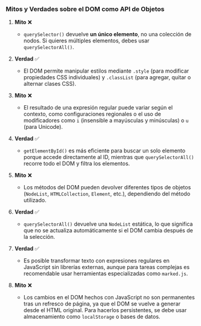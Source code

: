### Mitos y Verdades sobre el DOM como API de Objetos

1. **Mito** ❌  
   - `querySelector()` devuelve **un único elemento**, no una colección de nodos. Si quieres múltiples elementos, debes usar `querySelectorAll()`.  

2. **Verdad** ✅  
   - El DOM permite manipular estilos mediante `.style` (para modificar propiedades CSS individuales) y `.classList` (para agregar, quitar o alternar clases CSS).  

3. **Mito** ❌  
   - El resultado de una expresión regular puede variar según el contexto, como configuraciones regionales o el uso de modificadores como `i` (insensible a mayúsculas y minúsculas) o `u` (para Unicode).  

4. **Verdad** ✅  
   - `getElementById()` es más eficiente para buscar un solo elemento porque accede directamente al ID, mientras que `querySelectorAll()` recorre todo el DOM y filtra los elementos.  

5. **Mito** ❌  
   - Los métodos del DOM pueden devolver diferentes tipos de objetos (`NodeList`, `HTMLCollection`, `Element`, etc.), dependiendo del método utilizado.  

6. **Verdad** ✅  
   - `querySelectorAll()` devuelve una `NodeList` estática, lo que significa que no se actualiza automáticamente si el DOM cambia después de la selección.  

7. **Verdad** ✅  
   - Es posible transformar texto con expresiones regulares en JavaScript sin librerías externas, aunque para tareas complejas es recomendable usar herramientas especializadas como `marked.js`.  

8. **Mito** ❌  
   - Los cambios en el DOM hechos con JavaScript no son permanentes tras un refresco de página, ya que el DOM se vuelve a generar desde el HTML original. Para hacerlos persistentes, se debe usar almacenamiento como `localStorage` o bases de datos.
